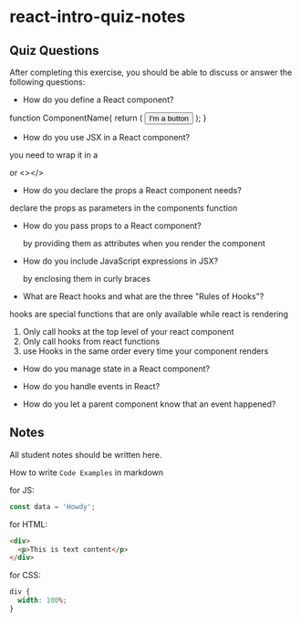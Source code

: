 # react-intro-quiz-notes

## Quiz Questions

After completing this exercise, you should be able to discuss or answer the following questions:

- How do you define a React component?

function ComponentName{
return (
<button>I'm a button</button>
);
}

- How do you use JSX in a React component?

you need to wrap it in a <div></div>
or <></>

- How do you declare the props a React component needs?

declare the props as parameters in the components function

- How do you pass props to a React component?

  by providing them as attributes when you render the component

- How do you include JavaScript expressions in JSX?

  by enclosing them in curly braces

- What are React hooks and what are the three "Rules of Hooks"?

hooks are special functions that are only available while react is rendering

1. Only call hooks at the top level of your react component
2. Only call hooks from react functions
3. use Hooks in the same order every time your component renders

- How do you manage state in a React component?

- How do you handle events in React?

- How do you let a parent component know that an event happened?

## Notes

All student notes should be written here.

How to write `Code Examples` in markdown

for JS:

```javascript
const data = 'Howdy';
```

for HTML:

```html
<div>
  <p>This is text content</p>
</div>
```

for CSS:

```css
div {
  width: 100%;
}
```
